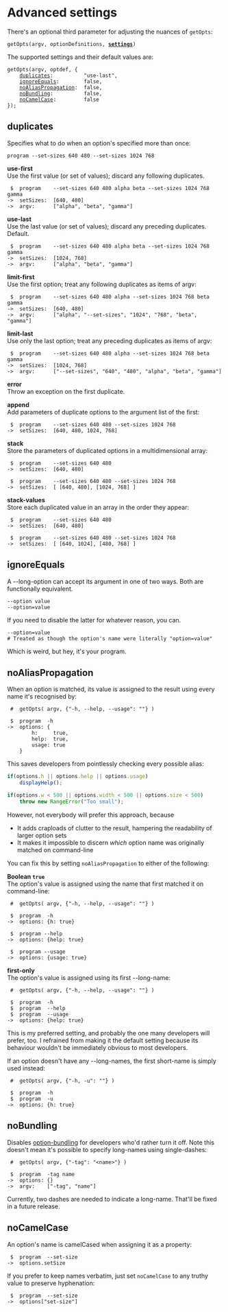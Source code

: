 Advanced settings
=================

There's an optional third parameter for adjusting the nuances of `getOpts`:

<pre><code>getOpts(argv, optionDefinitions, <b><ins>settings</ins></b>)</code></pre>

The supported settings and their default values are:
<pre><code>getOpts(argv, optdef, {
    <a href="#duplicates">duplicates</a>:          "use-last",
    <a href="#ignoreequals">ignoreEquals</a>:        false,
    <a href="#noaliaspropagation">noAliasPropagation</a>:  false,
    <a href="#nobundling">noBundling</a>:          false,
    <a href="#nocamelcase">noCamelCase</a>:         false
});</code></pre>


duplicates
----------

Specifies what to do when an option's specified more than once:

    program --set-sizes 640 480 --set-sizes 1024 768


**use-first**  
Use the first value (or set of values); discard any following duplicates.

     $  program    --set-sizes 640 480 alpha beta --set-sizes 1024 768 gamma
    ->  setSizes:  [640, 480]
    ->  argv:      ["alpha", "beta", "gamma"]

**use-last**  
Use the last value (or set of values); discard any preceding duplicates. Default.

     $  program    --set-sizes 640 480 alpha beta --set-sizes 1024 768 gamma
    ->  setSizes:  [1024, 768]
    ->  argv:      ["alpha", "beta", "gamma"]

**limit-first**  
Use the first option; treat any following duplicates as items of argv:

     $  program    --set-sizes 640 480 alpha --set-sizes 1024 768 beta gamma
    ->  setSizes:  [640, 480]
    ->  argv:      ["alpha", "--set-sizes", "1024", "768", "beta", "gamma"]

**limit-last**  
Use only the last option; treat any preceding duplicates as items of argv:

     $  program    --set-sizes 640 480 alpha --set-sizes 1024 768 beta gamma
    ->  setSizes:  [1024, 768]
    ->  argv:      ["--set-sizes", "640", "480", "alpha", "beta", "gamma"]

**error**  
Throw an exception on the first duplicate.

**append**  
Add parameters of duplicate options to the argument list of the first:

     $  program    --set-sizes 640 480 --set-sizes 1024 768
    ->  setSizes:  [640, 480, 1024, 768]

**stack**  
Store the parameters of duplicated options in a multidimensional array:

     $  program    --set-sizes 640 480
    ->  setSizes:  [640, 480]
    
     $  program    --set-sizes 640 480 --set-sizes 1024 768
    ->  setSizes:  [ [640, 480], [1024, 768] ]


**stack-values**  
Store each duplicated value in an array in the order they appear:

     $  program    --set-sizes 640 480
    ->  setSizes:  [640, 480]

     $  program    --set-sizes 640 480 --set-sizes 1024 768
    ->  setSizes:  [ [640, 1024], [480, 768] ]



ignoreEquals
------------

A --long-option can accept its argument in one of two ways. Both are functionally equivalent.

    --option value
    --option=value

If you need to disable the latter for whatever reason, you can.

    --option=value
    # Treated as though the option's name were literally "option=value"

Which is weird, but hey, it's your program.




noAliasPropagation
------------------

When an option is matched, its value is assigned to the result using every name it's recognised by:

     #  getOpts( argv, {"-h, --help, --usage": ""} )
    
     $  program  -h
    ->  options: {
            h:     true,
            help:  true,
            usage: true
        }

This saves developers from pointlessly checking every possible alias:

```js
if(options.h || options.help || options.usage)
    displayHelp();

if(options.w < 500 || options.width < 500 || options.size < 500)
    throw new RangeError("Too small");
```

However, not everybody will prefer this approach, because
* It adds craploads of clutter to the result, hampering the readability of larger option sets
* It makes it impossible to discern *which* option name was originally matched on command-line

You can fix this by setting `noAliasPropagation` to either of the following:

**Boolean `true`**  
The option's value is assigned using the name that first matched it on command-line:

     #  getOpts( argv, {"-h, --help, --usage": ""} )
    
     $  program  -h
    ->  options: {h: true}
    
     $  program --help
    ->  options: {help: true}
    
     $  program --usage
    ->  options: {usage: true}


**first-only**  
The option's value is assigned using its first --long-name:

     #  getOpts( argv, {"-h, --help, --usage": ""} )
    
     $  program  -h
     $  program  --help
     $  program  --usage
    ->  options: {help: true}

This is my preferred setting, and probably the one many developers will prefer, too.
I refrained from making it the default setting because its behaviour wouldn't be immediately obvious to most developers.

If an option doesn't have any --long-names, the first short-name is simply used instead:

     #  getOpts( argv, {"-h, -u": ""} )
    
     $  program  -h
     $  program  -u
    ->  options: {h: true}




noBundling
----------

Disables [option-bundling](./bundling.md) for developers who'd rather turn it off.
Note this doesn't mean it's possible to specify long-names using single-dashes:

     #  getOpts( argv, {"-tag": "<name>"} )
    
     $  program  -tag name
    ->  options: {}
    ->  argv:    ["-tag", "name"]

Currently, two dashes are needed to indicate a long-name. That'll be fixed in a future release.



noCamelCase
-----------

An option's name is camelCased when assigning it as a property:

     $  program  --set-size
    ->  options.setSize

If you prefer to keep names verbatim, just set `noCamelCase` to any truthy value to preserve hyphenation:

     $  program  --set-size
    ->  options["set-size"]
